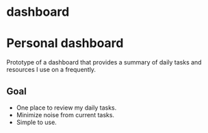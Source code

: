 dashboard
=========

# Personal dashboard

Prototype of a dashboard that provides a summary of daily tasks and resources I use on a frequently.

## Goal

- One place to review my daily tasks.
- Minimize noise from current tasks.
- Simple to use.